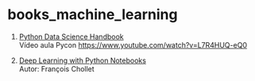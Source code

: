 # books_machine_learning

1. [Python Data Science Handbook](https://github.com/jakevdp/PythonDataScienceHandbook)  
Vídeo aula Pycon https://www.youtube.com/watch?v=L7R4HUQ-eQ0

2. [Deep Learning with Python Notebooks](https://github.com/fchollet/deep-learning-with-python-notebooks)  
Autor: François Chollet

